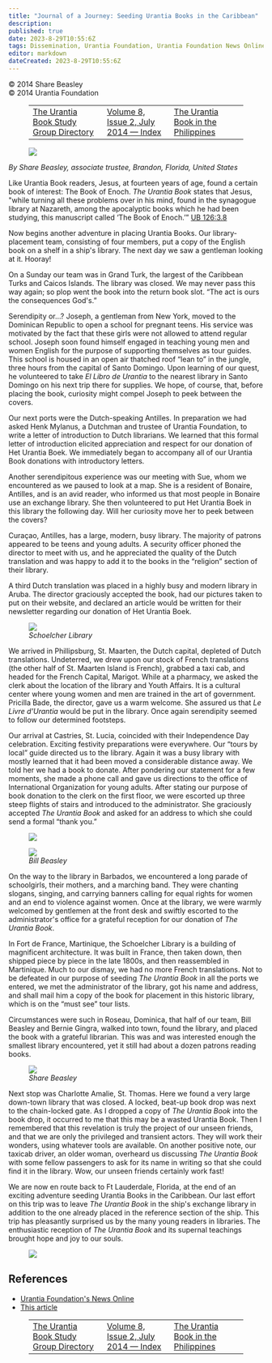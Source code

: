```yaml
---
title: "Journal of a Journey: Seeding Urantia Books in the Caribbean"
description: 
published: true
date: 2023-8-29T10:55:6Z
tags: Dissemination, Urantia Foundation, Urantia Foundation News Online, article
editor: markdown
dateCreated: 2023-8-29T10:55:6Z
---
```


<p class="v-card v-sheet theme--light gray lighten-3 px-2">© 2014 Share Beasley<br>© 2014 Urantia Foundation</p>
<figure class="table chapter-navigator">
  <table>
    <tbody>
      <tr>
        <td>
        <a href="/en/article/Scott_Brooks/The_Urantia_Book_Study_Group_Directory">
          <span class="mdi mdi-arrow-left-drop-circle"></span><span class="pl-2">The Urantia Book Study Group Directory</span>
        </a>
        </td>
        <td>
        <a href="/en/index/articles_uf_news_online#volume-8-issue-2-july-2014">
          <span class="mdi mdi-book-open-variant"></span><span class="pl-2">Volume 8, Issue 2, July 2014 — Index</span>
        </a>
        </td>
        <td>
        <a href="/en/article/Eugene_Asidao/The_Urantia_Book_in_the_Philippines">
          <span class="pr-2">The Urantia Book in the Philippines</span><span class="mdi mdi-arrow-right-drop-circle"></span>
        </a>
        </td>
      </tr>
    </tbody>
  </table>
</figure>


<figure id="Figure_1" class="image urantiapedia image-style-align-left">
<img src="/image/article/UF_News_Online/2014_07/038.jpg">
</figure>

_By Share Beasley, associate trustee, Brandon, Florida, United States_

Like Urantia Book readers, Jesus, at fourteen years of age, found a certain book of interest: The Book of Enoch. _The Urantia Book_ states that Jesus, "while turning all these problems over in his mind, found in the synagogue library at Nazareth, among the apocalyptic books which he had been studying, this manuscript called ‘The Book of Enoch.’” <a id="a42_348"></a>[UB 126:3.8](/en/The_Urantia_Book/126#p3_8)

Now begins another adventure in placing Urantia Books. Our library-placement team, consisting of four members, put a copy of the English book on a shelf in a ship's library. The next day we saw a gentleman looking at it. Hooray!

On a Sunday our team was in Grand Turk, the largest of the Caribbean Turks and Caicos Islands. The library was closed. We may never pass this way again; so plop went the book into the return book slot. “The act is ours the consequences God's.”

Serendipity or...? Joseph, a gentleman from New York, moved to the Dominican Republic to open a school for pregnant teens. His service was motivated by the fact that these girls were not allowed to attend regular school. Joseph soon found himself engaged in teaching young men and women English for the purpose of supporting themselves as tour guides. This school is housed in an open air thatched roof “lean to” in the jungle, three hours from the capital of Santo Domingo. Upon learning of our quest, he volunteered to take _El Libro de Urantia_ to the nearest library in Santo Domingo on his next trip there for supplies. We hope, of course, that, before placing the book, curiosity might compel Joseph to peek between the covers.

Our next ports were the Dutch-speaking Antilles. In preparation we had asked Henk Mylanus, a Dutchman and trustee of Urantia Foundation, to write a letter of introduction to Dutch librarians. We learned that this formal letter of introduction elicited appreciation and respect for our donation of Het Urantia Boek. We immediately began to accompany all of our Urantia Book donations with introductory letters.

Another serendipitous experience was our meeting with Sue, whom we encountered as we paused to look at a map. She is a resident of Bonaire, Antilles, and is an avid reader, who informed us that most people in Bonaire use an exchange library. She then volunteered to put Het Urantia Boek in this library the following day. Will her curiosity move her to peek between the covers?

Curaçao, Antilles, has a large, modern, busy library. The majority of patrons appeared to be teens and young adults. A security officer phoned the director to meet with us, and he appreciated the quality of the Dutch translation and was happy to add it to the books in the “religion” section of their library.

A third Dutch translation was placed in a highly busy and modern library in Aruba. The director graciously accepted the book, had our pictures taken to put on their website, and declared an article would be written for their newsletter regarding our donation of Het Urantia Boek.

<figure id="Figure_2" class="image urantiapedia">
<img src="/image/article/UF_News_Online/2014_07/042.jpg">
<figcaption><em>Schoelcher Library</em></figcaption>
</figure>

We arrived in Phillipsburg, St. Maarten, the Dutch capital, depleted of Dutch translations. Undeterred, we drew upon our stock of French translations (the other half of St. Maarten Island is French), grabbed a taxi cab, and headed for the French Capital, Marigot. While at a pharmacy, we asked the clerk about the location of the library and Youth Affairs. It is a cultural center where young women and men are trained in the art of government. Pricilla Bade, the director, gave us a warm welcome. She assured us that _Le Livre d'Urantia_ would be put in the library. Once again serendipity seemed to follow our determined footsteps.

Our arrival at Castries, St. Lucia, coincided with their Independence Day celebration. Exciting festivity preparations were everywhere. Our “tours by local” guide directed us to the library. Again it was a busy library with mostly learned that it had been moved a considerable distance away. We told her we had a book to donate. After pondering our statement for a few moments, she made a phone call and gave us directions to the office of International Organization for young adults. After stating our purpose of book donation to the clerk on the first floor, we were escorted up three steep flights of stairs and introduced to the administrator. She graciously accepted _The Urantia Book_ and asked for an address to which she could send a formal “thank you.”

<figure id="Figure_3" class="image urantiapedia">
<img src="/image/article/UF_News_Online/2014_07/037.jpg">
</figure>

<figure id="Figure_4" class="image urantiapedia">
<img src="/image/article/UF_News_Online/2014_07/043.jpg">
<figcaption><em>Bill Beasley</em></figcaption>
</figure>

On the way to the library in Barbados, we encountered a long parade of schoolgirls, their mothers, and a marching band. They were chanting slogans, singing, and carrying banners calling for equal rights for women and an end to violence against women. Once at the library, we were warmly welcomed by gentlemen at the front desk and swiftly escorted to the administrator's office for a grateful reception for our donation of _The Urantia Book_.

In Fort de France, Martinique, the Schoelcher Library is a building of magnificent architecture. It was built in France, then taken down, then shipped piece by piece in the late 1800s, and then reassembled in Martinique. Much to our dismay, we had no more French translations. Not to be defeated in our purpose of seeding _The Urantia Book_ in all the ports we entered, we met the administrator of the library, got his name and address, and shall mail him a copy of the book for placement in this historic library, which is on the “must see” tour lists.

Circumstances were such in Roseau, Dominica, that half of our team, Bill Beasley and Bernie Gingra, walked into town, found the library, and placed the book with a grateful librarian. This was and was interested enough the smallest library encountered, yet it still had about a dozen patrons reading books.

<figure id="Figure_5" class="image urantiapedia">
<img src="/image/article/UF_News_Online/2014_07/044.jpg">
<figcaption><em>Share Beasley</em></figcaption>
</figure>

Next stop was Charlotte Amalie, St. Thomas. Here we found a very large down-town library that was closed. A locked, beat-up book drop was next to the chain-locked gate. As I dropped a copy of _The Urantia Book_ into the book drop, it occurred to me that this may be a wasted Urantia Book. Then I remembered that this revelation is truly the project of our unseen friends, and that we are only the privileged and transient actors. They will work their wonders, using whatever tools are available. On another positive note, our taxicab driver, an older woman, overheard us discussing _The Urantia Book_ with some fellow passengers to ask for its name in writing so that she could find it in the library. Wow, our unseen friends certainly work fast!

We are now en route back to Ft Lauderdale, Florida, at the end of an exciting adventure seeding Urantia Books in the Caribbean. Our last effort on this trip was to leave _The Urantia Book_ in the ship's exchange library in addition to the one already placed in the reference section of the ship. This trip has pleasantly surprised us by the many young readers in libraries. The enthusiastic reception of _The Urantia Book_ and its supernal teachings brought hope and joy to our souls.

<figure id="Figure_6" class="image urantiapedia">
<img src="/image/article/UF_News_Online/2014_07/048.jpg">
</figure>


## References

- [Urantia Foundation's News Online](https://www.urantia.org/urantia-foundation/newsletter-pdf-archives)
- [This article](https://www.urantia.org/news/2014-07/journal-journey-seeding-urantia-books-in-caribbean)

<figure class="table chapter-navigator">
  <table>
    <tbody>
      <tr>
        <td>
        <a href="/en/article/Scott_Brooks/The_Urantia_Book_Study_Group_Directory">
          <span class="mdi mdi-arrow-left-drop-circle"></span><span class="pl-2">The Urantia Book Study Group Directory</span>
        </a>
        </td>
        <td>
        <a href="/en/index/articles_uf_news_online#volume-8-issue-2-july-2014">
          <span class="mdi mdi-book-open-variant"></span><span class="pl-2">Volume 8, Issue 2, July 2014 — Index</span>
        </a>
        </td>
        <td>
        <a href="/en/article/Eugene_Asidao/The_Urantia_Book_in_the_Philippines">
          <span class="pr-2">The Urantia Book in the Philippines</span><span class="mdi mdi-arrow-right-drop-circle"></span>
        </a>
        </td>
      </tr>
    </tbody>
  </table>
</figure>
